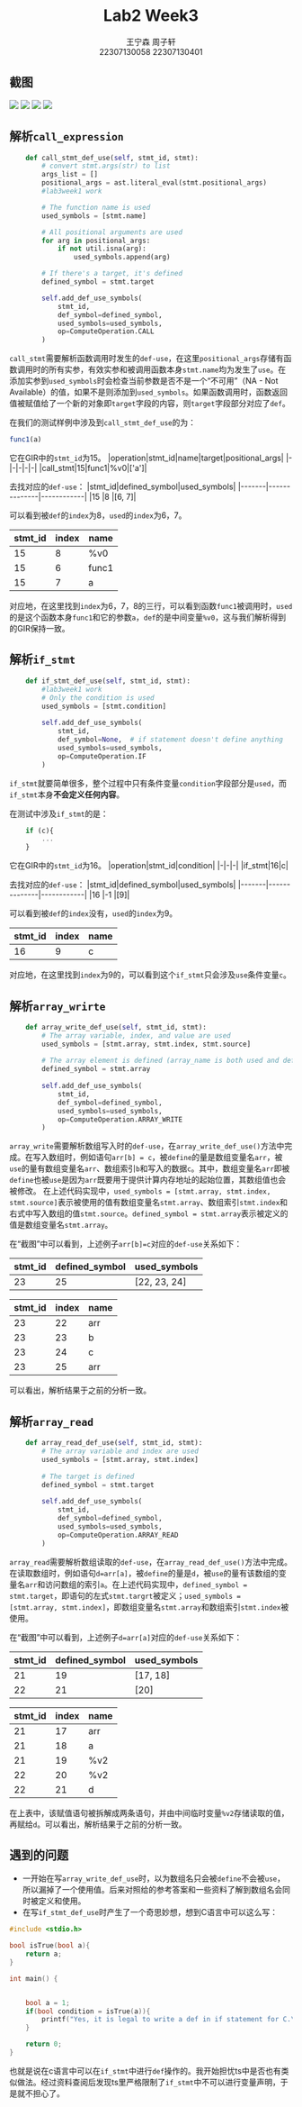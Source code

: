 # <center>Lab2 Week3</center>
<center>王宁森 周子轩</center>
<center>22307130058 22307130401</center>

## 截图

<img src = "images/glang_bundle0.png">
<img src = "images/glang_bundle0.scope_space.png">
<img src = "images/glang_bundle0.stmt_status.png">
<img src = "images/glang_bundle0.symbols_states.png">

## 解析`call_expression`

```python
    def call_stmt_def_use(self, stmt_id, stmt):
        # convert stmt.args(str) to list
        args_list = []
        positional_args = ast.literal_eval(stmt.positional_args)
        #lab3week1 work

        # The function name is used
        used_symbols = [stmt.name]

        # All positional arguments are used
        for arg in positional_args:
            if not util.isna(arg):
                used_symbols.append(arg)

        # If there's a target, it's defined
        defined_symbol = stmt.target

        self.add_def_use_symbols(
            stmt_id,
            def_symbol=defined_symbol,
            used_symbols=used_symbols,
            op=ComputeOperation.CALL
        )
```

`call_stmt`需要解析函数调用时发生的`def-use`，在这里`positional_args`存储有函数调用时的所有实参，有效实参和被调用函数本身`stmt.name`均为发生了`use`。在添加实参到`used_symbols`时会检查当前参数是否不是一个“不可用”（NA - Not Available）的值，如果不是则添加到`used_symbols`。如果函数调用时，函数返回值被赋值给了一个新的对象即`target`字段的内容，则`target`字段部分对应了`def`。

在我们的测试样例中涉及到`call_stmt_def_use`的为：

```typescript
func1(a)
```

它在GIR中的`stmt_id`为15。
|operation|stmt_id|name|target|positional_args|
|-|-|-|-|-|
|call_stmt|15|func1|%v0|['a']|

去找对应的`def-use`：
|stmt_id|defined_symbol|used_symbols|
|-------|--------------|------------|
|15     |8            |[6, 7]|

可以看到被`def`的`index`为8，`used`的`index`为6，7。

|stmt_id|index|name|
|-------|---------|----|
|15     |8        |%v0 |
|15     |6        |func1|
|15     |7        |a   |

对应地，在这里找到`index`为6，7，8的三行，可以看到函数`func1`被调用时，`used`的是这个函数本身`func1`和它的参数`a`，`def`的是中间变量`%v0`，这与我们解析得到的GIR保持一致。

## 解析`if_stmt`

```python
    def if_stmt_def_use(self, stmt_id, stmt):
        #lab3week1 work
        # Only the condition is used
        used_symbols = [stmt.condition]
        
        self.add_def_use_symbols(
            stmt_id,
            def_symbol=None,  # if statement doesn't define anything
            used_symbols=used_symbols,
            op=ComputeOperation.IF
        )
```

`if_stmt`就要简单很多，整个过程中只有条件变量`condition`字段部分是`used`，而`if_stmt`本身**不会定义任何内容**。

在测试中涉及`if_stmt`的是：

```typescript
    if (c){
        ...
    }
```

它在GIR中的`stmt_id`为16。
|operation|stmt_id|condition|
|-|-|-|
|if_stmt|16|c|

去找对应的`def-use`：
|stmt_id|defined_symbol|used_symbols|
|-------|--------------|------------|
|16     |-1            |[9]|

可以看到被`def`的`index`没有，`used`的`index`为9。

|stmt_id|index|name|
|-------|---------|----|
|16     |9        |c |


对应地，在这里找到`index`为9的，可以看到这个`if_stmt`只会涉及`use`条件变量`c`。


## 解析`array_wrirte`

```python
    def array_write_def_use(self, stmt_id, stmt):
        # The array variable, index, and value are used
        used_symbols = [stmt.array, stmt.index, stmt.source]
        
        # The array element is defined (array_name is both used and defined)
        defined_symbol = stmt.array
        
        self.add_def_use_symbols(
            stmt_id,
            def_symbol=defined_symbol,
            used_symbols=used_symbols,
            op=ComputeOperation.ARRAY_WRITE
        )
```

`array_write`需要解析数组写入时的`def-use`，在`array_write_def_use()`方法中完成。在写入数组时，例如语句`arr[b] = c`，被`define`的量是数组变量名`arr`，被`use`的量有数组变量名`arr`、数组索引`b`和写入的数据`c`。其中，数组变量名`arr`即被`define`也被`use`是因为`arr`既要用于提供计算内存地址的起始位置，其数组值也会被修改。
在上述代码实现中，`used_symbols = [stmt.array, stmt.index, stmt.source]`表示被使用的值有数组变量名`stmt.array`、数组索引`stmt.index`和右式中写入数组的值`stmt.source`。`defined_symbol = stmt.array`表示被定义的值是数组变量名`stmt.array`。

在“截图”中可以看到，上述例子`arr[b]=c`对应的`def-use`关系如下：

|stmt_id|defined_symbol|used_symbols|
|-------|--------------|------------|
|23     |25            |[22, 23, 24]|

|stmt_id|index|name|
|-------|---------|----|
|23     |22       |arr |
|23     |23       |b   |
|23     |24       |c   |
|23     |25       |arr |

可以看出，解析结果于之前的分析一致。

## 解析`array_read`

```python
    def array_read_def_use(self, stmt_id, stmt):
        # The array variable and index are used
        used_symbols = [stmt.array, stmt.index]
        
        # The target is defined
        defined_symbol = stmt.target
        
        self.add_def_use_symbols(
            stmt_id,
            def_symbol=defined_symbol,
            used_symbols=used_symbols,
            op=ComputeOperation.ARRAY_READ
        )
```

`array_read`需要解析数组读取的`def-use`，在`array_read_def_use()`方法中完成。在读取数组时，例如语句`d=arr[a]`，被`define`的量是`d`，被`use`的量有该数组的变量名`arr`和访问数组的索引`a`。在上述代码实现中，`defined_symbol = stmt.target`，即语句的左式`stmt.targrt`被定义；`used_symbols = [stmt.array, stmt.index]`，即数组变量名`stmt.array`和数组索引`stmt.index`被使用。

在“截图”中可以看到，上述例子`d=arr[a]`对应的`def-use`关系如下：

|stmt_id|defined_symbol|used_symbols|
|-------|--------------|------------|
|21     |19            |[17, 18]    |
|22     |21            |[20]        |

|stmt_id|index|name|
|-------|---------|----|
|21     |17       |arr |
|21     |18       |a   |
|21     |19       |%v2 |
|22     |20       |%v2 |
|22     |21       |d   |

在上表中，该赋值语句被拆解成两条语句，并由中间临时变量`%v2`存储读取的值，再赋给`d`。可以看出，解析结果于之前的分析一致。

## 遇到的问题

- 一开始在写`array_write_def_use`时，以为数组名只会被`define`不会被`use`，所以漏掉了一个使用值。后来对照给的参考答案和一些资料了解到数组名会同时被定义和使用。
- 在写`if_stmt_def_use`时产生了一个奇思妙想，想到C语言中可以这么写：

```c
#include <stdio.h>

bool isTrue(bool a){
    return a;
}

int main() {


    bool a = 1;
    if(bool condition = isTrue(a)){
        printf("Yes, it is legal to write a def in if statement for C.\n");
    }

    return 0;
}
```

也就是说在c语言中可以在`if_stmt`中进行`def`操作的。我开始担忧ts中是否也有类似做法。经过资料查阅后发现ts里严格限制了`if_stmt`中不可以进行变量声明，于是就不担心了。